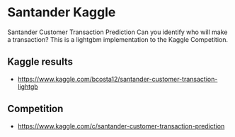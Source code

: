 # Santander Kaggle


Santander Customer Transaction Prediction Can you identify who will make a transaction?
This is a lightgbm implementation to the Kaggle Competition.

## Kaggle results
- https://www.kaggle.com/bcosta12/santander-customer-transaction-lightgb

## Competition
- https://www.kaggle.com/c/santander-customer-transaction-prediction
